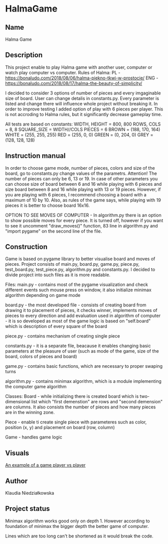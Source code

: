 # HalmaGame


## Name
Halma Game


## Description
This project enable to play Halma game with another user, computer or watch play computer vs computer.
Rules of Halma:
PL - https://bonaludo.com/2018/08/06/halma-piekno-tkwi-w-prostocie/
ENG - https://bonaludo.com/2018/08/17/halma-the-beauty-of-simplicity/

I decided to consider 3 options of number of pieces and every imgaginable size of board. User can change detalis in constants.py. Every parameter is listed and change there will influence whole project without breaking it.
In order to improve testing I added option of play with 6 pieces per player. This is not accroding to Halma rules, but it significantly decrease gameplay time.

All tests are based on constants:
    WIDTH, HEIGHT = 800, 800
    ROWS, COLS = 8, 8
    SQUARE_SIZE = WIDTH//COLS
    PIECES = 6
    BROWN = (188, 170, 164)
    WHITE = (255, 255, 255)
    RED = (255, 0, 0)
    GREEN = (0, 204, 0)
    GREY = (128, 128, 128)



## Instruction manual
In order to choose game mode, number of pieces, colors and size of the board, go to constants.py change values of the parametrs. Attention! The number of pieces can only be 6, 13 or 19. In case of other parameters you can choose size of board between 6 and 16 while playing with 6 pieces and size board between 8 and 16 while playing with 13 or 19 pieces.
However, if you are playing with 6 pieces, I recommend choosing a board with a maximum of 10 by 10.
Also, as rules of the game says, while playing with 19 pieces it is better to choose board 16x16.

OPTION TO SEE MOVES OF COMPUTER - In algorithm.py there is an option to show possible moves for every piece. It is turned off,
however if you want to see it uncomment "draw_moves()" function,  83 line in algorithm.py and "import pygame" on the second line of the file.


## Construction

Game is based on pygame library to better visualise board and moves of pieces.
Project consists of main.py, board.py, game.py, piece.py, test_board.py, test_piece.py, algorithm.py and constants.py.
I decided to divide project into such files as it is more readable.

Files:
main.py - contains most of the pygame visualization and check different events such mouse press on window, it also initialize minimax algorithm depending on game mode

board.py - the most developed file - consists of creating board from drawing it to placement of pieces, it checks winner, implements moves of pieces to every direction and add evaluation used in algorithm of computer - it is so developed as most of the game logic is based on "self.board" which is description of every square of the board

piece.py - contains mechanism of creating single piece

constants.py - it is a separate file, beacause it enables changing basic parameters at the pleasure of user (such as mode of the game, size of the board, colors of pieces and board)

game.py - contains basic functions, which are necessary to proper swaping turns

algorithm.py - contains minimax algorithm, which is a module implementing the computer game algorithm


Classes:
Board - while initializing there is created board which is two-dimensional list which "first demenstion" are rows and "second demension" are columns. It also consists the number of pieces and how many pieces are in the winning zone.

Piece - enable ti create single piece with parameteres such as color, position (x, y) and placement on board (row, column)

Game - handles game logic


## Visuals
[An example of a game player vs player](https://youtu.be/hypF6F5U-0w)


## Author
Klaudia Niedziałkowska


## Project status
Minimax algorithm works good only on depth 1. However according to foundation of minimax the bigger depth the better game of computer.

Lines which are too long can't be shortened as it would break the code.
